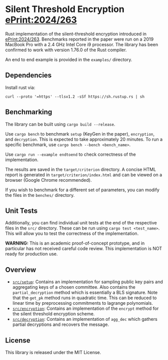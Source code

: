 # Silent Threshold Encryption [ePrint:2024/263](https://eprint.iacr.org/2024/263)

Rust implementation of the silent-threshold encryption introduced in [ePrint:2024/263](https://eprint.iacr.org/2024/263). Benchmarks reported in the paper were run on a 2019 MacBook Pro with a 2.4 GHz Intel Core i9 processor. The library has been confirmed to work with version 1.76.0 of the Rust compiler. 

An end to end example is provided in the `examples/` directory.

## Dependencies
Install rust via:

```curl --proto '=https' --tlsv1.2 -sSf https://sh.rustup.rs | sh```

## Benchmarking
The library can be built using ```cargo build --release```.

Use ```cargo bench``` to benchmark `setup` (KeyGen in the paper), `encryption`, and `decryption`. This is expected to take approximately 20 minutes. To run a specific benchmark, use ```cargo bench --bench <bench_name>```.

Use ```cargo run --example endtoend``` to check correctness of the implementation.

The results are saved in the `target/criterion` directory. A concise HTML report is generated in `target/criterion/index.html` and can be viewed on a browser (Google Chrome recommended).

If you wish to benchmark for a different set of parameters, you can modify the files in the `benches/` directory. 

## Unit Tests
Additionally, you can find individual unit tests at the end of the respective files in the `src/` directory. These can be run using ```cargo test <test_name>```. This will allow you to test the correctness of the implementation.

**WARNING:** This is an academic proof-of-concept prototype, and in particular has not received careful code review. This implementation is NOT ready for production use.

## Overview
* [`src/setup`](src/setup.rs): Contains an implementation for sampling public key pairs and aggregating keys of a chosen committee. Also contains the `partial_decryption` method which is essentially a BLS signature. Note that the `get_pk` method runs in quadratic time. This can be reduced to linear time by preprocessing commitments to lagrange polynomials.
* [`src/encryption`](src/encryption.rs): Contains an implementation of the `encrypt` method for the silent threshold encryption scheme.
* [`src/decryption`](src/decryption.rs): Contains an implementation of `agg_dec` which gathers partial decryptions and recovers the message.

## License
This library is released under the MIT License.
